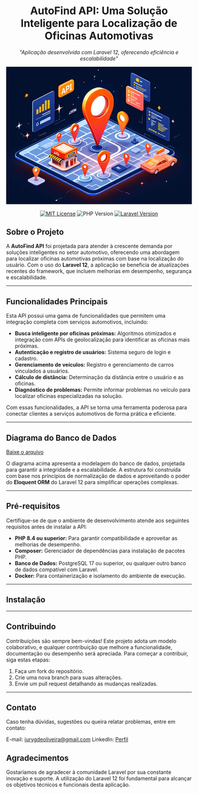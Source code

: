 <div align="center">

# **AutoFind API: Uma Solução Inteligente para Localização de Oficinas Automotivas**

_"Aplicação desenvolvida com Laravel 12, oferecendo eficiência e escalabilidade"_

![Logo](logo.png)

[![MIT License](https://img.shields.io/badge/License-MIT-green.svg)](https://choosealicense.com/licenses/mit/) ![PHP Version](https://img.shields.io/badge/PHP-8.4+-blue.svg) [![Laravel Version](https://img.shields.io/badge/Laravel-12.x-red.svg)](https://laravel.com/)

</div>

## **Sobre o Projeto**

A **AutoFind API** foi projetada para atender à crescente demanda por soluções inteligentes no setor automotivo, oferecendo uma abordagem para localizar oficinas automotivas próximas com base na localização do usuário. Com o uso do **Laravel 12**, a aplicação se beneficia de atualizações recentes do framework, que incluem melhorias em desempenho, segurança e escalabilidade.

---

## **Funcionalidades Principais**

Esta API possui uma gama de funcionalidades que permitem uma integração completa com serviços automotivos, incluindo:

-   **Busca inteligente por oficinas próximas:** Algoritmos otimizados e integração com APIs de geolocalização para identificar as oficinas mais próximas.
-   **Autenticação e registro de usuários:** Sistema seguro de login e cadastro.
-   **Gerenciamento de veículos:** Registro e gerenciamento de carros vinculados a usuários.
-   **Cálculo de distância:** Determinação da distância entre o usuário e as oficinas.
-   **Diagnóstico de problemas:** Permite informar problemas no veículo para localizar oficinas especializadas na solução.

Com essas funcionalidades, a API se torna uma ferramenta poderosa para conectar clientes a serviços automotivos de forma prática e eficiente.

---

## **Diagrama do Banco de Dados**

<object data="diagram_db.pdf" type="application/pdf" width="100%" height="500">
  <a href="diagram_db.pdf">Baixe o arquivo</a>
</object>

O diagrama acima apresenta a modelagem do banco de dados, projetada para garantir a integridade e a escalabilidade. A estrutura foi construída com base nos princípios de normalização de dados e aproveitando o poder do **Eloquent ORM** do Laravel 12 para simplificar operações complexas.

---

## **Pré-requisitos**

Certifique-se de que o ambiente de desenvolvimento atende aos seguintes requisitos antes de instalar a API:

-   **PHP 8.4 ou superior:** Para garantir compatibilidade e aproveitar as melhorias de desempenho.
-   **Composer:** Gerenciador de dependências para instalação de pacotes PHP.
-   **Banco de Dados:** PostgreSQL 17 ou superior, ou qualquer outro banco de dados compatível com Laravel.
-   **Docker:** Para containerização e isolamento do ambiente de execução.

---

## Instalação

---

## **Contribuindo**

Contribuições são sempre bem-vindas! Este projeto adota um modelo colaborativo, e qualquer contribuição que melhore a funcionalidade, documentação ou desempenho será apreciada.
Para começar a contribuir, siga estas etapas:

1. Faça um fork do repositório.
2. Crie uma nova branch para suas alterações.
3. Envie um pull request detalhando as mudanças realizadas.

---

## Contato

Caso tenha dúvidas, sugestões ou queira relatar problemas, entre em contato:

E-mail: iurygdeoliveira@gmail.com
LinkedIn: [Perfil](https://www.linkedin.com/in/iurygdeoliveira/)

## Agradecimentos

Gostaríamos de agradecer à comunidade Laravel por sua constante inovação e suporte. A utilização do Laravel 12 foi fundamental para alcançar os objetivos técnicos e funcionais desta aplicação.
